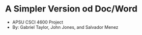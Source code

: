 # A Simpler Version od Doc/Word
- APSU CSCI 4600 Project
- By: Gabriel Taylor, John Jones, and Salvador Menez
